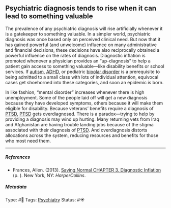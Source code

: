 ## Psychiatric diagnosis tends to rise when it can lead to something valuable

The prevalence of any psychiatric diagnosis will rise artificially whenever it is a gatekeeper to something valuable. In a simpler world, psychiatric diagnosis was once based only on perceived clinical need. But now that it has gained powerful (and unwelcome) influence on many administrative and financial decisions, these decisions have also reciprocally obtained a powerful influence on the rates of diagnosis. Diagnostic inflation is promoted whenever a physician provides an “up-diagnosis” to help a patient gain access to something valuable—like disability benefits or school services. If [autism](), [ADHD](ADHD.md), or pediatric [bipolar disorder]() is a prerequisite to being admitted to a small class with lots of individual attention, equivocal cases get shoehorned into these categories, and soon an epidemic is born.

In like fashion, “mental disorder” increases whenever there is high unemployment. Some of the people laid off will get a new diagnosis because they have developed symptoms, others because it will make them eligible for disability. Because veterans’ benefits require a diagnosis of [PTSD](), [PTSD]() gets overdiagnosed. There is a paradox—trying to help by providing a diagnosis may wind up hurting. Many returning vets from Iraq and Afghanistan are having trouble landing jobs because of the stigma associated with their diagnosis of [PTSD](). And overdiagnosis distorts allocations across the system, reducing resources and benefits for those who most need them.

---

##### References

* Frances, Allen. (2013). [Saving Normal CHAPTER 3. Diagnostic Inflation](Saving%20Normal%20CHAPTER%203.%20Diagnostic%20Inflation.md) (p. ). New York, NY: *HarperCollins*.

##### Metadata

Type: #🔴 
Tags: [Psychiatry](Psychiatry.md)
Status: #☀️ 
